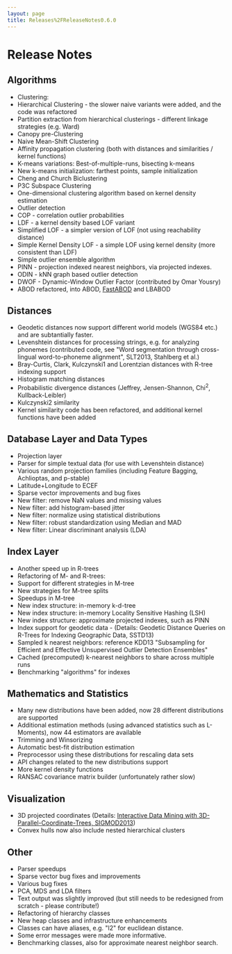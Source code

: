 ```yaml
---
layout: page
title: Releases%2FReleaseNotes0.6.0
---
```



Release Notes
=============

Algorithms
----------

-   Clustering:
-   Hierarchical Clustering - the slower naive variants were added, and the code was refactored
-   Partition extraction from hierarchical clusterings - different linkage strategies (e.g. Ward)
-   Canopy pre-Clustering
-   Naive Mean-Shift Clustering
-   Affinity propagation clustering (both with distances and similarities / kernel functions)
-   K-means variations: Best-of-multiple-runs, bisecting k-means
-   New k-means initialization: farthest points, sample initialization
-   Cheng and Church Biclustering
-   P3C Subspace Clustering
-   One-dimensional clustering algorithm based on kernel density estimation
-   Outlier detection
-   COP - correlation outlier probabilities
-   LDF - a kernel density based LOF variant
-   Simplified LOF - a simpler version of LOF (not using reachability distance)
-   Simple Kernel Density LOF - a simple LOF using kernel density (more consistent than LDF)
-   Simple outlier ensemble algorithm
-   PINN - projection indexed nearest neighbors, via projected indexes.
-   ODIN - kNN graph based outlier detection
-   DWOF - Dynamic-Window Outlier Factor (contributed by Omar Yousry)
-   ABOD refactored, into ABOD, [FastABOD](./FastABOD) and LBABOD

Distances
---------

-   Geodetic distances now support different world models (WGS84 etc.) and are subtantially faster.
-   Levenshtein distances for processing strings, e.g. for analyzing phonemes (contributed code, see "Word segmentation through cross-lingual word-to-phoneme alignment", SLT2013, Stahlberg et al.)
-   Bray-Curtis, Clark, Kulczynski1 and Lorentzian distances with R-tree indexing support
-   Histogram matching distances
-   Probabilistic divergence distances (Jeffrey, Jensen-Shannon, Chi<sup>2</sup>, Kullback-Leibler)
-   Kulczynski2 similarity
-   Kernel similarity code has been refactored, and additional kernel functions have been added

Database Layer and Data Types
-----------------------------

-   Projection layer
-   Parser for simple textual data (for use with Levenshtein distance)
-   Various random projection families (including Feature Bagging, Achlioptas, and p-stable)
-   Latitude+Longitude to ECEF
-   Sparse vector improvements and bug fixes
-   New filter: remove NaN values and missing values
-   New filter: add histogram-based jitter
-   New filter: normalize using statistical distributions
-   New filter: robust standardization using Median and MAD
-   New filter: Linear discriminant analysis (LDA)

Index Layer
-----------

-   Another speed up in R-trees
-   Refactoring of M- and R-trees:
-   Support for different strategies in M-tree
-   New strategies for M-tree splits
-   Speedups in M-tree
-   New index structure: in-memory k-d-tree
-   New index structure: in-memory Locality Sensitive Hashing (LSH)
-   New index structure: approximate projected indexes, such as PINN
-   Index support for geodetic data - (Details: Geodetic Distance Queries on R-Trees for Indexing Geographic Data, SSTD13)
-   Sampled k nearest neighbors: reference KDD13 "Subsampling for Efficient and Effective Unsupervised Outlier Detection Ensembles"
-   Cached (precomputed) k-nearest neighbors to share across multiple runs
-   Benchmarking "algorithms" for indexes

Mathematics and Statistics
--------------------------

-   Many new distributions have been added, now 28 different distributions are supported
-   Additional estimation methods (using advanced statistics such as L-Moments), now 44 estimators are available
-   Trimming and Winsorizing
-   Automatic best-fit distribution estimation
-   Preprocessor using these distributions for rescaling data sets
-   API changes related to the new distributions support
-   More kernel density functions
-   RANSAC covariance matrix builder (unfortunately rather slow)

Visualization
-------------

-   3D projected coordinates (Details: [Interactive Data Mining with 3D-Parallel-Coordinate-Trees, SIGMOD2013](./Publications#release0.6))
-   Convex hulls now also include nested hierarchical clusters

Other
-----

-   Parser speedups
-   Sparse vector bug fixes and improvements
-   Various bug fixes
-   PCA, MDS and LDA filters
-   Text output was slightly improved (but still needs to be redesigned from scratch - please contribute!)
-   Refactoring of hierarchy classes
-   New heap classes and infrastructure enhancements
-   Classes can have aliases, e.g. "l2" for euclidean distance.
-   Some error messages were made more informative.
-   Benchmarking classes, also for approximate nearest neighbor search.

